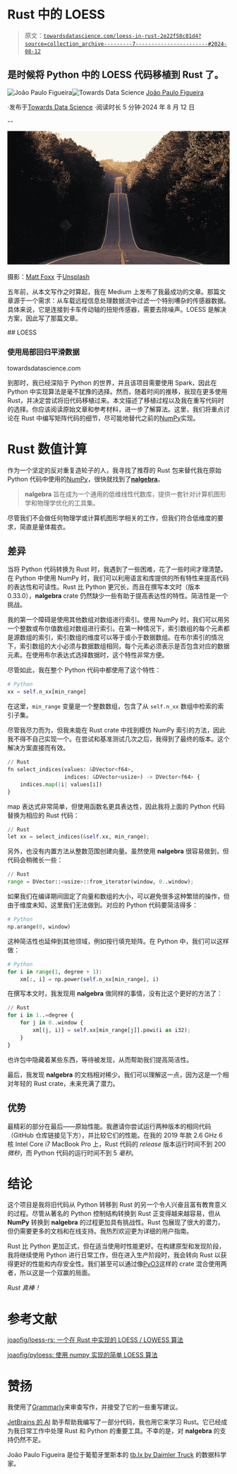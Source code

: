 # Rust 中的 LOESS

> 原文：[`towardsdatascience.com/loess-in-rust-2e22f58c81d4?source=collection_archive---------7-----------------------#2024-08-12`](https://towardsdatascience.com/loess-in-rust-2e22f58c81d4?source=collection_archive---------7-----------------------#2024-08-12)

## 是时候将 Python 中的 LOESS 代码移植到 Rust 了。

[](https://medium.com/@joao.figueira?source=post_page---byline--2e22f58c81d4--------------------------------)![João Paulo Figueira](https://medium.com/@joao.figueira?source=post_page---byline--2e22f58c81d4--------------------------------)[](https://towardsdatascience.com/?source=post_page---byline--2e22f58c81d4--------------------------------)![Towards Data Science](https://towardsdatascience.com/?source=post_page---byline--2e22f58c81d4--------------------------------) [João Paulo Figueira](https://medium.com/@joao.figueira?source=post_page---byline--2e22f58c81d4--------------------------------)

·发布于[Towards Data Science](https://towardsdatascience.com/?source=post_page---byline--2e22f58c81d4--------------------------------) ·阅读时长 5 分钟·2024 年 8 月 12 日

--

![](img/199267c891b0dc1dd794f992bbc5a653.png)

摄影：[Matt Foxx](https://unsplash.com/@foxxmd?utm_source=medium&utm_medium=referral) 于[Unsplash](https://unsplash.com/?utm_source=medium&utm_medium=referral)

五年前，从本文写作之时算起，我在 Medium 上发布了我最成功的文章。那篇文章源于一个需求：从车载远程信息处理数据流中过滤一个特别嘈杂的传感器数据。具体来说，它是连接到卡车传动轴的扭矩传感器，需要去除噪声。LOESS 是解决方案，因此写了那篇文章。

[](/loess-373d43b03564?source=post_page-----2e22f58c81d4--------------------------------) ## LOESS

### 使用局部回归平滑数据

towardsdatascience.com

到那时，我已经深陷于 Python 的世界，并且该项目需要使用 Spark，因此在 Python 中实现算法是毫不犹豫的选择。然而，随着时间的推移，我现在更多使用 Rust，并决定尝试将旧代码移植过来。本文描述了移植过程以及我在重写代码时的选择。你应该阅读原始文章和参考材料，进一步了解算法。这里，我们将重点讨论在 Rust 中编写矩阵代码的细节，尽可能地替代之前的[NumPy](https://numpy.org/)实现。

# Rust 数值计算

作为一个坚定的反对重复造轮子的人，我寻找了推荐的 Rust 包来替代我在原始 Python 代码中使用的[NumPy](https://numpy.org/)，很快就找到了[**nalgebra**](https://nalgebra.org/)。

> **nalgebra** 旨在成为一个通用的低维线性代数库，提供一套针对计算机图形学和物理学优化的工具集。

尽管我们不会做任何物理学或计算机图形学相关的工作，但我们符合低维度的要求，简直是量体裁衣。

## 差异

当将 Python 代码转换为 Rust 时，我遇到了一些困难，花了一些时间才理清楚。在 Python 中使用 NumPy 时，我们可以利用语言和库提供的所有特性来提高代码的表达性和可读性。Rust 比 Python 更冗长，而且在撰写本文时（版本 0.33.0），**nalgebra** crate 仍然缺少一些有助于提高表达性的特性。简洁性是一个挑战。

我的第一个障碍是使用其他数组对数组进行索引。使用 NumPy 时，我们可以用另一个整数或布尔值数组对数组进行索引。在第一种情况下，索引数组的每个元素都是源数组的索引，索引数组的维度可以等于或小于数据数组。在布尔索引的情况下，索引数组的大小必须与数据数组相同，每个元素必须表示是否包含对应的数据元素。在使用布尔表达式选择数据时，这个特性非常方便。

尽管如此，我在整个 Python 代码中都使用了这个特性：

```py
# Python
xx = self.n_xx[min_range]
```

在这里，`min_range` 变量是一个整数数组，包含了从 `self.n_xx` 数组中检索的索引子集。

尽管我尽力而为，但我未能在 Rust crate 中找到模仿 NumPy 索引的方法，因此我不得不自己实现一个。在尝试和基准测试几次之后，我得到了最终的版本。这个解决方案直接而有效。

```py
// Rust
fn select_indices(values: &DVector<f64>,
                  indices: &DVector<usize>) -> DVector<f64> {
    indices.map(|i| values[i])
}
```

map 表达式非常简单，但使用函数名更具表达性，因此我将上面的 Python 代码替换为相应的 Rust 代码：

```py
// Rust
let xx = select_indices(&self.xx, min_range);
```

另外，也没有内置方法从整数范围创建向量。虽然使用 **nalgebra** 很容易做到，但代码会稍微长一些：

```py
// Rust
range = DVector::<usize>::from_iterator(window, 0..window);
```

如果我们在编译期间固定了向量和数组的大小，可以避免很多这种繁琐的操作，但由于维度未知，这里我们无法做到。对应的 Python 代码要简洁得多：

```py
# Python
np.arange(0, window)
```

这种简洁性也延伸到其他领域，例如按行填充矩阵。在 Python 中，我们可以这样做：

```py
# Python
for i in range(1, degree + 1):
    xm[:, i] = np.power(self.n_xx[min_range], i)
```

在撰写本文时，我发现用 **nalgebra** 做同样的事情，没有比这个更好的方法了：

```py
// Rust
for i in 1..=degree {
    for j in 0..window {
        xm[(j, i)] = self.xx[min_range[j]].powi(i as i32);
    }
}
```

也许包中隐藏着某些东西，等待被发现，从而帮助我们提高简洁性。

最后，我发现 **nalgebra** 的文档相对稀少。我们可以理解这一点，因为这是一个相对年轻的 Rust crate，未来充满了潜力。

## 优势

最精彩的部分在最后——原始性能。我邀请你尝试运行两种版本的相同代码（GitHub 仓库链接见下方），并比较它们的性能。在我的 2019 年款 2.6 GHz 6 核 Intel Core i7 MacBook Pro 上，Rust 代码的 *release* 版本运行时间不到 200 *微秒*，而 Python 代码的运行时间不到 5 *毫秒*。

# 结论

这个项目是我将旧代码从 Python 转移到 Rust 的另一个令人兴奋且富有教育意义的过程。尽管从著名的 Python 控制结构转换到 Rust 正变得越来越容易，但从 **NumPy** 转换到 **nalgebra** 的过程更加具有挑战性。Rust 包展现了很大的潜力，但仍需要更多的文档和在线支持。我热烈欢迎更为详细的用户指南。

Rust 比 Python 更加正式，但在适当使用时性能更好。在构建原型和发现阶段，我将继续使用 Python 进行日常工作，但在进入生产阶段时，我会转向 Rust 以获得更好的性能和内存安全性。我们甚至可以通过像[PyO3](https://pyo3.rs/v0.15.1/)这样的 crate 混合使用两者，所以这是一个双赢的局面。

*Rust 真棒！*

# 参考文献

[joaofig/loess-rs: 一个在 Rust 中实现的 LOESS / LOWESS 算法](https://github.com/joaofig/loess-rs)

[joaofig/pyloess: 使用 numpy 实现的简单 LOESS 算法](https://github.com/joaofig/pyloess)

# 赞扬

我使用了[Grammarly](https://app.grammarly.com/)来审查写作，并接受了它的一些重写建议。

[JetBrains 的 AI](https://www.jetbrains.com/ai/) 助手帮助我编写了一部分代码，我也用它来学习 Rust。它已经成为我日常工作中处理 Rust 和 Python 的重要工具。不幸的是，对 **nalgebra** 的支持仍然不足。

João Paulo Figueira 是位于葡萄牙里斯本的 [tb.lx by Daimler Truck](https://tblx.io/) 的数据科学家。
